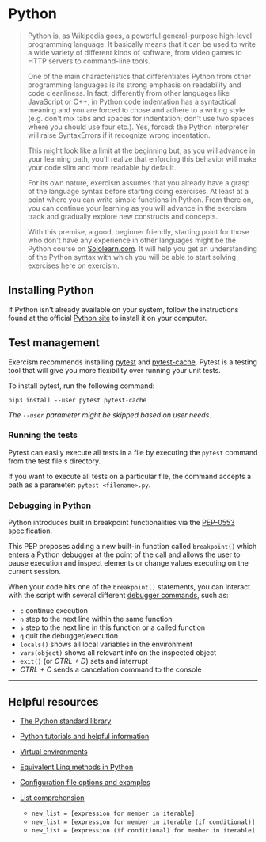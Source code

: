 # Python
>Python is, as Wikipedia goes, a powerful general-purpose high-level programming language. It basically means that it can be used to write a wide variety of different kinds of software, from video games to HTTP servers to command-line tools.
>
>One of the main characteristics that differentiates Python from other programming languages is its strong emphasis on readability and code cleanliness. In fact, differently from other languages like JavaScript or C++, in Python code indentation has a syntactical meaning and you are forced to chose and adhere to a writing style (e.g. don't mix tabs and spaces for indentation; don't use two spaces where you should use four etc.). Yes, forced: the Python interpreter will raise SyntaxErrors if it recognize wrong indentation.  
>
>This might look like a limit at the beginning but, as you will advance in your learning path, you'll realize that enforcing this behavior will make your code slim and more readable by default.  
>
>For its own nature, exercism assumes that you already have a grasp of the language syntax before starting doing exercises. At least at a point where you can write simple functions in Python. From there on, you can continue your learning as you will advance in the exercism track and gradually explore new constructs and concepts.  
>
>With this premise, a good, beginner friendly, starting point for those who don't have any experience in other languages might be the Python course on [Sololearn.com](https://www.sololearn.com/). It will help you get an understanding of the Python syntax with which you will be able to start solving exercises here on exercism.

## Installing Python
If Python isn't already available on your system, follow the instructions found at the official [Python site](https://www.python.org/) to install it on your computer.

## Test management
Exercism recommends installing [pytest](https://pypi.org/project/pytest/) and [pytest-cache](https://pypi.org/project/pytest-cache/). Pytest is a testing tool that will give you more flexibility over running your unit tests.

To install pytest, run the following command:

```pip3 install --user pytest pytest-cache```

*The ``--user`` parameter might be skipped based on user needs.*

### Running the tests
Pytest can easily execute all tests in a file by executing the `pytest` command from the test file's directory.

If you want to execute all tests on a particular file, the command accepts a path as a parameter: `pytest <filename>.py`.

### Debugging in Python
Python introduces built in breakpoint functionalities via the [PEP-0553](https://www.python.org/dev/peps/pep-0553/) specification.

This PEP proposes adding a new built-in function called `breakpoint()` which enters a Python debugger at the point of the call and allows the user to pause execution and inspect elements or change values executing on the current session.

When your code hits one of the `breakpoint()` statements, you can interact with the script with several different [debugger commands](https://docs.python.org/2/library/pdb.html), such as:

- `c` continue execution
- `n` step to the next line within the same function
- `s` step to the next line in this function or a called function
- `q` quit the debugger/execution
- `locals()` shows all local variables in the environment
- `vars(object)` shows all relevant info on the inspected object
- `exit()` (or *CTRL + D*) sets and interrupt
- *CTRL + C* sends a cancelation command to the console 

---

## Helpful resources
- [The Python standard library](https://docs.python.org/3/library/index.html)
- [Python tutorials and helpful information](https://realpython.com/)
- [Virtual environments](https://docs.python.org/3/library/venv.html)
- [Equivalent Linq methods in Python](https://www.markheath.net/post/python-equivalents-of-linq-methods)
- [Configuration file options and examples](https://martin-thoma.com/configuration-files-in-python/)
- [List comprehension](https://realpython.com/list-comprehension-python/)

  - `new_list = [expression for member in iterable]`
  - `new_list = [expression for member in iterable (if conditional)]`
  - `new_list = [expression (if conditional) for member in iterable]`
  